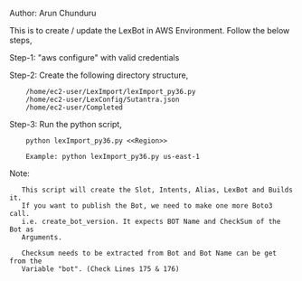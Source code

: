 
Author: Arun Chunduru

This is to create / update the LexBot in AWS Environment. Follow the below steps,

Step-1: "aws configure" with valid credentials

Step-2: Create the following directory structure,

        /home/ec2-user/LexImport/lexImport_py36.py
        /home/ec2-user/LexConfig/Sutantra.json
        /home/ec2-user/Completed
        
Step-3: Run the python script,

        python lexImport_py36.py <<Region>>
        
        Example: python lexImport_py36.py us-east-1
        
Note: 

       This script will create the Slot, Intents, Alias, LexBot and Builds it.
       If you want to publish the Bot, we need to make one more Boto3 call.
       i.e. create_bot_version. It expects BOT Name and CheckSum of the Bot as
       Arguments.
       
       Checksum needs to be extracted from Bot and Bot Name can be get from the
       Variable "bot". (Check Lines 175 & 176)

   
